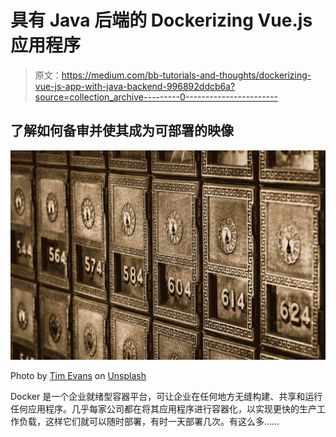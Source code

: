 # 具有 Java 后端的 Dockerizing Vue.js 应用程序

> 原文：<https://medium.com/bb-tutorials-and-thoughts/dockerizing-vue-js-app-with-java-backend-996892ddcb6a?source=collection_archive---------0----------------------->

## 了解如何备审并使其成为可部署的映像

![](img/26923b95c898f2ea488929ea7f24f7a5.png)

Photo by [Tim Evans](https://unsplash.com/@tjevans?utm_source=medium&utm_medium=referral) on [Unsplash](https://unsplash.com?utm_source=medium&utm_medium=referral)

Docker 是一个企业就绪型容器平台，可让企业在任何地方无缝构建、共享和运行任何应用程序。几乎每家公司都在将其应用程序进行容器化，以实现更快的生产工作负载，这样它们就可以随时部署，有时一天部署几次。有这么多……